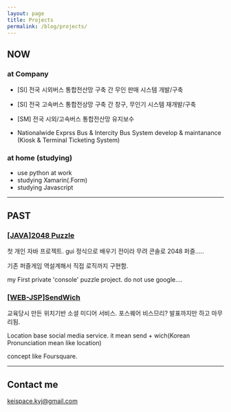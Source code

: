```yaml
---
layout: page
title: Projects
permalink: /blog/projects/
---
```


## NOW 

### at Company
- [SI] 전국 시외버스 통합전산망 구축 간 무인 판매 시스템 개발/구축
- [SI] 전국 고속버스 통합전상망 구축 간 창구, 무인기 시스템 재개발/구축
- [SM] 전국 시외/고속버스 통합전산망 유지보수 

- Nationalwide Exprss Bus & Intercity Bus System develop & maintanance (Kiosk & Terminal Ticketing System)

### at home (studying)
- use python at work 
- studying Xamarin(.Form)
- studying Javascript

***

## PAST
### [[JAVA]2048 Puzzle](https://github.com/keispace/2048puzzle) 
첫 개인 자바 프로젝트. gui 정식으로 배우기 전이라 무려 콘솔로 2048 퍼즐.....

기존 퍼즐게임 역설계해서 직접 로직까지 구현함.

my First private 'console' puzzle project. do not use google....

### [[WEB-JSP]SendWich](https://github.com/go5/SendWich)
교육당시 만든 위치기반 소셜 미디어 서비스. 포스퀘어 비스므리? 발표까지만 하고 마무리됨. 

Location base social media service. it mean send + wich(Korean Pronunciation mean like location)

concept like Foursquare.

***
## Contact me

[keispace.kyj@gmail.com](mailto:keispace.kyj@gmail.com)
